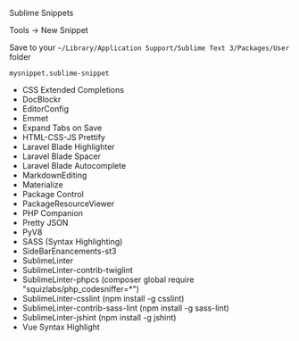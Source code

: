 Sublime Snippets

Tools -> New Snippet

Save to your `~/Library/Application Support/Sublime Text 3/Packages/User` folder

`mysnippet.sublime-snippet`

- CSS Extended Completions
- DocBlockr
- EditorConfig
- Emmet
- Expand Tabs on Save
- HTML-CSS-JS Prettify
- Laravel Blade Highlighter
- Laravel Blade Spacer
- Laravel Blade Autocomplete
- MarkdownEditing
- Materialize
- Package Control
- PackageResourceViewer
- PHP Companion
- Pretty JSON
- PyV8
- SASS (Syntax Highlighting)
- SideBarEnancements-st3
- SublimeLinter
- SublimeLinter-contrib-twiglint
- SublimeLinter-phpcs (composer global require "squizlabs/php_codesniffer=*")
- SublimeLinter-csslint (npm install -g csslint)
- SublimeLinter-contrib-sass-lint (npm install -g sass-lint)
- SublimeLinter-jshint (npm install -g jshint)
- Vue Syntax Highlight